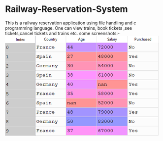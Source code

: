 # Railway-Reservation-System
This is a railway reservation application using file handling and c programming language. One can view trains, book tickets ,see tickets,cancel tickets and trains etc.
some screenshots:-<br/>
![Alt text](data.PNG?raw=true "UI")
